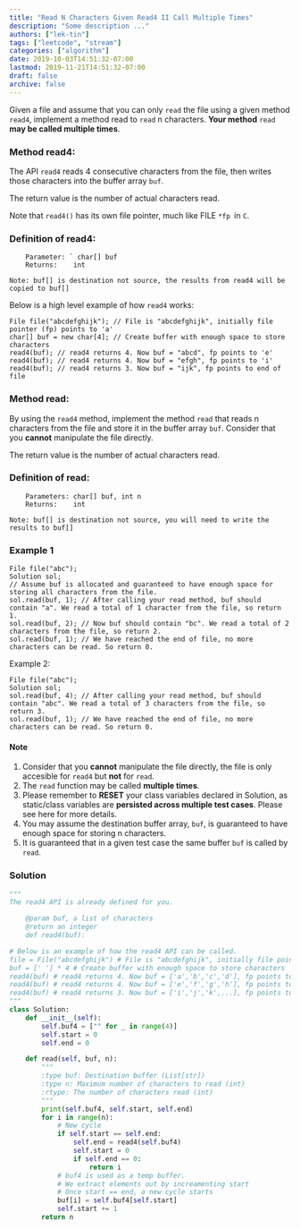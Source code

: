 ```yaml
---
title: "Read N Characters Given Read4 II Call Multiple Times"
description: "Some description ..."
authors: ["lek-tin"]
tags: ["leetcode", "stream"]
categories: ["algorithm"]
date: 2019-10-03T14:51:32-07:00
lastmod: 2019-11-21T14:51:32-07:00
draft: false
archive: false
---
```

Given a file and assume that you can only `read` the file using a given method `read4`, implement a method read to `read` n characters. **Your method** `read` **may be called multiple times**.  

### Method read4:

The API `read4` reads 4 consecutive characters from the file, then writes those characters into the buffer array `buf`.  

The return value is the number of actual characters read.  

Note that `read4()` has its own file pointer, much like FILE `*fp `in `C`.  

### Definition of read4:
```
    Parameter: ` char[] buf
    Returns:    int

Note: buf[] is destination not source, the results from read4 will be copied to buf[]
```
Below is a high level example of how `read4` works:
```
File file("abcdefghijk"); // File is "abcdefghijk", initially file pointer (fp) points to 'a'
char[] buf = new char[4]; // Create buffer with enough space to store characters
read4(buf); // read4 returns 4. Now buf = "abcd", fp points to 'e'
read4(buf); // read4 returns 4. Now buf = "efgh", fp points to 'i'
read4(buf); // read4 returns 3. Now buf = "ijk", fp points to end of file
```

### Method read:

By using the `read4` method, implement the method `read` that reads n characters from the file and store it in the buffer array `buf`. Consider that you **cannot** manipulate the file directly.  

The return value is the number of actual characters read.  

### Definition of read:
```
    Parameters:	char[] buf, int n
    Returns:	int

Note: buf[] is destination not source, you will need to write the results to buf[]
```

### Example 1
```
File file("abc");
Solution sol;
// Assume buf is allocated and guaranteed to have enough space for storing all characters from the file.
sol.read(buf, 1); // After calling your read method, buf should contain "a". We read a total of 1 character from the file, so return 1.
sol.read(buf, 2); // Now buf should contain "bc". We read a total of 2 characters from the file, so return 2.
sol.read(buf, 1); // We have reached the end of file, no more characters can be read. So return 0.
```
Example 2:
```
File file("abc");
Solution sol;
sol.read(buf, 4); // After calling your read method, buf should contain "abc". We read a total of 3 characters from the file, so return 3.
sol.read(buf, 1); // We have reached the end of file, no more characters can be read. So return 0.
```

#### Note

1. Consider that you **cannot** manipulate the file directly, the file is only accesible for `read4` but **not** for `read`.
2. The `read` function may be called **multiple times**.
3. Please remember to **RESET** your class variables declared in Solution, as static/class variables are **persisted across multiple test cases**. Please see here for more details.
4. You may assume the destination buffer array, `buf`, is guaranteed to have enough space for storing n characters.
5. It is guaranteed that in a given test case the same buffer `buf` is called by `read`.

### Solution
```python
"""
The read4 API is already defined for you.

    @param buf, a list of characters
    @return an integer
    def read4(buf):

# Below is an example of how the read4 API can be called.
file = File("abcdefghijk") # File is "abcdefghijk", initially file pointer (fp) points to 'a'
buf = [' '] * 4 # Create buffer with enough space to store characters
read4(buf) # read4 returns 4. Now buf = ['a','b','c','d'], fp points to 'e'
read4(buf) # read4 returns 4. Now buf = ['e','f','g','h'], fp points to 'i'
read4(buf) # read4 returns 3. Now buf = ['i','j','k',...], fp points to end of file
"""
class Solution:
    def __init__(self):
        self.buf4 = ["" for _ in range(4)]
        self.start = 0
        self.end = 0

    def read(self, buf, n):
        """
        :type buf: Destination buffer (List[str])
        :type n: Maximum number of characters to read (int)
        :rtype: The number of characters read (int)
        """
        print(self.buf4, self.start, self.end)
        for i in range(n):
            # New cycle
            if self.start == self.end:
                self.end = read4(self.buf4)
                self.start = 0
                if self.end == 0:
                    return i
            # buf4 is used as a temp buffer.
            # We extract elements out by increamenting start
            # Once start == end, a new cycle starts
            buf[i] = self.buf4[self.start]
            self.start += 1
        return n
```